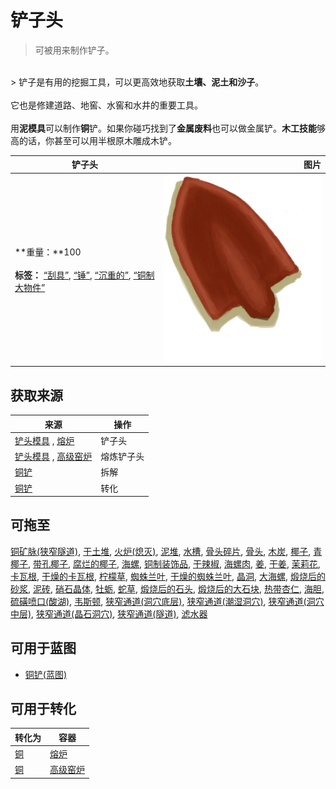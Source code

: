 # 铲子头  
> 可被用来制作铲子。  
<br>  
> 铲子是有用的挖掘工具，可以更高效地获取<b>土壤、泥土和沙子</b>。<br><br>它也是修建道路、地窖、水窖和水井的重要工具。<br><br>用<b>泥模具</b>可以制作<b>铜</b>铲。如果你碰巧找到了<b>金属废料</b>也可以做金属铲。<b>木工技能</b>够高的话，你甚至可以用半根原木雕成木铲。  
  
  铲子头  |   图片   
 ----  |  ----:   
 **重量：**100<br><br>**标签：**	[“刮具”](tag_Scraper.md), [“锤”](tag_Hammer.md), [“沉重的”](tag_Heavy.md), [“铜制大物件”](tag_CopperBig.md)  |  <img decoding="async" src="Sprite/ShovelHead.png" href="a.md" style="max-width:300px;max-height:300px;">   
  
## 获取来源  
来源  |  操作  
----  |  ----  
[铲头模具](MoldShovel.md) , [熔炉](Forge.md)  |  铲子头  
[铲头模具](MoldShovel.md) , [高级窑炉](KilnAdvanced.md)  |  熔炼铲子头  
[铜铲](ShovelCopper.md)  |  拆解  
[铜铲](ShovelCopper.md)  |  转化  
## 可拖至  
[铜矿脉(狭窄隧道)](CopperVein.md), [干土堆](DirtPile.md), [火炉(熄灭)](StoveExtinguished.md), [泥堆](MudPile.md), [水槽](WateringTrough.md), [骨头碎片](BoneSplinters.md), [骨头](Bones.md), [木炭](Charcoal.md), [椰子](Coconut.md), [青椰子](CoconutHusked.md), [带孔椰子](CoconutPerforated.md), [腐烂的椰子](CoconutRotten.md), [海螺](Conch.md), [铜制装饰品](CopperDecoration_Mold.md), [干辣椒](ChiliesDried.md), [海螺肉](ConchMeat.md), [姜](Ginger.md), [干姜](GingerDried.md), [茉莉花](JasmineFlowers.md), [卡瓦根](KavaRoot.md), [干燥的卡瓦根](KavaRootDried.md), [柠檬草](LemongrassStalks.md), [蜘蛛兰叶](SpiderLilyLeaves.md), [干燥的蜘蛛兰叶](SpiderLilyLeavesDried.md), [晶洞](Geode.md), [大海螺](GiantConch.md), [煅烧后的砂浆](MortarBurnt.md), [泥砖](MudBrick.md), [硝石晶体](NiterCrystals.md), [牡蛎](Oyster.md), [蛇草](SnakeGrass.md), [煅烧后的石头](StoneBurnt.md), [煅烧后的大石块](StoneHeavyBurnt.md), [热带杏仁](TropicalAlmonds.md), [海胆](Urchin.md), [硫磺喷口(酸湖)](VentBrimstone.md), [韦斯顿](Weston.md), [狭窄通道(洞穴底层)](CrystalChamberEntranceClosed.md), [狭窄通道(潮湿洞穴)](DarkCaveCaveEntranceClosed.md), [狭窄通道(洞穴中层)](DarkChamberCaveEntranceClosed.md), [狭窄通道(晶石洞穴)](FloodedChamberEntranceClosed.md), [狭窄通道(隧道)](HighChamberEntranceClosed.md), [滤水器](WaterFilter.md)  
## 可用于蓝图  
- [铜铲(蓝图)](Bp_CopperShovel.md)  
  
  
## 可用于转化  
转化为  |  容器  
----  |  ----  
[铜](Copper.md)  |  [熔炉](Forge.md)  
[铜](Copper.md)  |  [高级窑炉](KilnAdvanced.md)  
